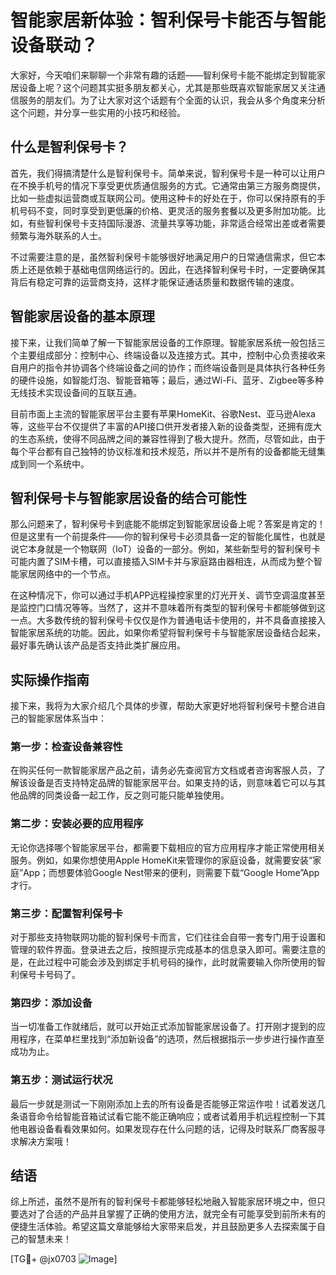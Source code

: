 # 智能家居新体验：智利保号卡能否与智能设备联动？

大家好，今天咱们来聊聊一个非常有趣的话题——智利保号卡能不能绑定到智能家居设备上呢？这个问题其实挺多朋友都关心，尤其是那些既喜欢智能家居又关注通信服务的朋友们。为了让大家对这个话题有个全面的认识，我会从多个角度来分析这个问题，并分享一些实用的小技巧和经验。

## 什么是智利保号卡？

首先，我们得搞清楚什么是智利保号卡。简单来说，智利保号卡是一种可以让用户在不换手机号的情况下享受更优质通信服务的方式。它通常由第三方服务商提供，比如一些虚拟运营商或互联网公司。使用这种卡的好处在于，你可以保持原有的手机号码不变，同时享受到更低廉的价格、更灵活的服务套餐以及更多附加功能。比如，有些智利保号卡支持国际漫游、流量共享等功能，非常适合经常出差或者需要频繁与海外联系的人士。

不过需要注意的是，虽然智利保号卡能够很好地满足用户的日常通信需求，但它本质上还是依赖于基础电信网络运行的。因此，在选择智利保号卡时，一定要确保其背后有稳定可靠的运营商支持，这样才能保证通话质量和数据传输的速度。

## 智能家居设备的基本原理

接下来，让我们简单了解一下智能家居设备的工作原理。智能家居系统一般包括三个主要组成部分：控制中心、终端设备以及连接方式。其中，控制中心负责接收来自用户的指令并协调各个终端设备之间的协作；而终端设备则是具体执行各种任务的硬件设施，如智能灯泡、智能音箱等；最后，通过Wi-Fi、蓝牙、Zigbee等多种无线技术实现设备间的互联互通。

目前市面上主流的智能家居平台主要有苹果HomeKit、谷歌Nest、亚马逊Alexa等，这些平台不仅提供了丰富的API接口供开发者接入新的设备类型，还拥有庞大的生态系统，使得不同品牌之间的兼容性得到了极大提升。然而，尽管如此，由于每个平台都有自己独特的协议标准和技术规范，所以并不是所有的设备都能无缝集成到同一个系统中。

## 智利保号卡与智能家居设备的结合可能性

那么问题来了，智利保号卡到底能不能绑定到智能家居设备上呢？答案是肯定的！但是这里有一个前提条件——你的智利保号卡必须具备一定的智能化属性，也就是说它本身就是一个物联网（IoT）设备的一部分。例如，某些新型号的智利保号卡可能内置了SIM卡槽，可以直接插入SIM卡并与家庭路由器相连，从而成为整个智能家居网络中的一个节点。

在这种情况下，你可以通过手机APP远程操控家里的灯光开关、调节空调温度甚至是监控门口情况等等。当然了，这并不意味着所有类型的智利保号卡都能够做到这一点。大多数传统的智利保号卡仅仅是作为普通电话卡使用的，并不具备直接接入智能家居系统的功能。因此，如果你希望将智利保号卡与智能家居设备结合起来，最好事先确认该产品是否支持此类扩展应用。

## 实际操作指南

接下来，我将为大家介绍几个具体的步骤，帮助大家更好地将智利保号卡整合进自己的智能家居体系当中：

### 第一步：检查设备兼容性
在购买任何一款智能家居产品之前，请务必先查阅官方文档或者咨询客服人员，了解该设备是否支持特定品牌的智能家居平台。如果支持的话，则意味着它可以与其他品牌的同类设备一起工作，反之则可能只能单独使用。

### 第二步：安装必要的应用程序
无论你选择哪个智能家居平台，都需要下载相应的官方应用程序才能正常使用相关服务。例如，如果你想使用Apple HomeKit来管理你的家庭设备，就需要安装“家庭”App；而想要体验Google Nest带来的便利，则需要下载“Google Home”App才行。

### 第三步：配置智利保号卡
对于那些支持物联网功能的智利保号卡而言，它们往往会自带一套专门用于设置和管理的软件界面。登录进去之后，按照提示完成基本的信息录入即可。需要注意的是，在此过程中可能会涉及到绑定手机号码的操作，此时就需要输入你所使用的智利保号卡号码了。

### 第四步：添加设备
当一切准备工作就绪后，就可以开始正式添加智能家居设备了。打开刚才提到的应用程序，在菜单栏里找到“添加新设备”的选项，然后根据指示一步步进行操作直至成功为止。

### 第五步：测试运行状况
最后一步就是测试一下刚刚添加上去的所有设备是否能够正常运作啦！试着发送几条语音命令给智能音箱试试看它能不能正确响应；或者试着用手机远程控制一下其他电器设备看看效果如何。如果发现存在什么问题的话，记得及时联系厂商客服寻求解决方案哦！

## 结语

综上所述，虽然不是所有的智利保号卡都能够轻松地融入智能家居环境之中，但只要选对了合适的产品并且掌握了正确的使用方法，就完全有可能享受到前所未有的便捷生活体验。希望这篇文章能够给大家带来启发，并且鼓励更多人去探索属于自己的智慧未来！

[TG💪+ @jx0703 ![Image](https://github.com/user-attachments/assets/dbca1d08-cadb-493c-b0ec-ad6f7a83f270)]